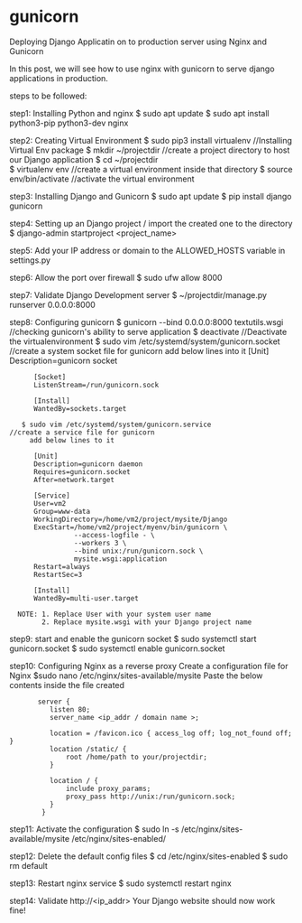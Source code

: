 # gunicorn
Deploying Django Applicatin on to production server using Nginx and Gunicorn

In this post, we will see how to use nginx with gunicorn to serve django applications in production. 

steps to be followed:

step1: Installing Python and nginx
       $ sudo apt update
       $ sudo apt install python3-pip python3-dev nginx

step2: Creating Virtual Environment
       $ sudo pip3 install virtualenv                 //Installing Virtual Env package
       $ mkdir ~/projectdir                           //create a project directory to host our Django application
       $ cd ~/projectdir                              
       $ virtualenv env                               //create a virtual environment inside that directory
       $ source env/bin/activate                      //activate the virtual environment

step3: Installing Django and Gunicorn
       $ sudo apt update
       $ pip install django gunicorn

step4: Setting up an Django project / import the created one to the directory
       $ django-admin startproject <project_name> 

step5: Add your IP address or domain to the ALLOWED_HOSTS variable in settings.py

step6: Allow the port over firewall
       $ sudo ufw allow 8000

step7: Validate Django Development server 
       $ ~/projectdir/manage.py runserver 0.0.0.0:8000
      
step8: Configuring gunicorn
       $ gunicorn --bind 0.0.0.0:8000 textutils.wsgi         //checking gunicorn's ability to serve application
       $ deactivate                                          //Deactivate the virtualenvironment
       $ sudo vim /etc/systemd/system/gunicorn.socket        //create a system socket file for gunicorn 
         add below lines into it
          [Unit]
          Description=gunicorn socket

          [Socket]
          ListenStream=/run/gunicorn.sock

          [Install]
          WantedBy=sockets.target
          
       $ sudo vim /etc/systemd/system/gunicorn.service              //create a service file for gunicorn
         add below lines to it
          
          [Unit]
          Description=gunicorn daemon
          Requires=gunicorn.socket
          After=network.target

          [Service]
          User=vm2
          Group=www-data
          WorkingDirectory=/home/vm2/project/mysite/Django
          ExecStart=/home/vm2/project/myenv/bin/gunicorn \
                    --access-logfile - \
                    --workers 3 \
                    --bind unix:/run/gunicorn.sock \
                    mysite.wsgi:application
          Restart=always
          RestartSec=3

          [Install]
          WantedBy=multi-user.target
          
      NOTE: 1. Replace User with your system user name
            2. Replace mysite.wsgi with your Django project name
      
step9: start and enable the gunicorn socket
       $ sudo systemctl start gunicorn.socket
       $ sudo systemctl enable gunicorn.socket

step10: Configuring Nginx as a reverse proxy
        Create a configuration file for Nginx
        $sudo nano /etc/nginx/sites-available/mysite
        Paste the below contents inside the file created
           
           server {
              listen 80;
              server_name <ip_addr / domain name >;

              location = /favicon.ico { access_log off; log_not_found off; }
              location /static/ {
                  root /home/path to your/projectdir;
              }

              location / {
                  include proxy_params;
                  proxy_pass http://unix:/run/gunicorn.sock;
              }
            }
 
step11: Activate the configuration 
         $ sudo ln -s /etc/nginx/sites-available/mysite /etc/nginx/sites-enabled/

step12: Delete the default config files 
        $ cd /etc/nginx/sites-enabled
        $ sudo rm default

step13: Restart nginx service
        $ sudo systemctl restart nginx

step14: Validate
        http://<ip_addr>
        Your Django website should now work fine!
         
         
         
         
